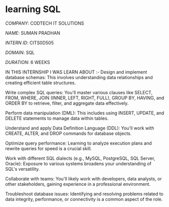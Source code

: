 # learning SQL

*COMPANY*: CODTECH IT SOLUTIONS

*NAME*: SUMAN PRADHAN

*INTERN ID*: CITS0D505

*DOMAIN*: SQL

*DURATION*: 6 WEEKS

IN THIS INTERNSHIP I WAS LEARN ABOUT :- Design and implement database schemas: This involves understanding data relationships and creating efficient table structures.

Write complex SQL queries: You'll master various clauses like SELECT, FROM, WHERE, JOIN (INNER, LEFT, RIGHT, FULL), GROUP BY, HAVING, and ORDER BY to retrieve, filter, and aggregate data effectively.

Perform data manipulation (DML): This includes using INSERT, UPDATE, and DELETE statements to manage data within tables.

Understand and apply Data Definition Language (DDL): You'll work with CREATE, ALTER, and DROP commands for database objects.

Optimize query performance: Learning to analyze execution plans and rewrite queries for speed is a crucial skill.

Work with different SQL dialects (e.g., MySQL, PostgreSQL, SQL Server, Oracle): Exposure to various systems broadens your understanding of SQL's versatility.

Collaborate with teams: You'll likely work with developers, data analysts, or other stakeholders, gaining experience in a professional environment.

Troubleshoot database issues: Identifying and resolving problems related to data integrity, performance, or connectivity is a common aspect of the role.
